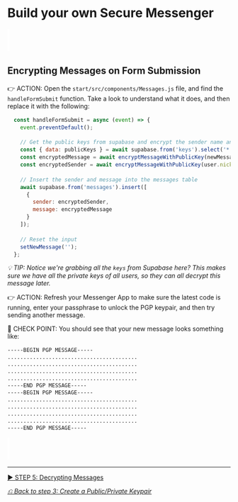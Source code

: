 # Build your own Secure Messenger



![spacer](readme-images/spacer.png)

## Encrypting Messages on Form Submission

👉 ACTION: Open the `start/src/components/Messages.js` file, and find the `handleFormSubmit` function. Take a look to understand what it does, and then replace it with the following:

```js
  const handleFormSubmit = async (event) => {
    event.preventDefault();

    // Get the public keys from supabase and encrypt the sender name and message
    const { data: publicKeys } = await supabase.from('keys').select('*');
    const encryptedMessage = await encryptMessageWithPublicKey(newMessage, publicKeys);
    const encryptedSender = await encryptMessageWithPublicKey(user.nickname, publicKeys);

    // Insert the sender and message into the messages table
    await supabase.from('messages').insert([
      {
        sender: encryptedSender,
        message: encryptedMessage
      }
    ]);

    // Reset the input
    setNewMessage('');
  };
```

_💡&nbsp;TIP: Notice we're grabbing all the `keys` from Supabase here? This makes sure we have all the private keys of all users, so they can all decrypt this message later._

👉 ACTION: Refresh your Messenger App to make sure the latest code is running, enter your passphrase to unlock the PGP keypair, and then try sending another message.

🧪&nbsp;CHECK&nbsp;POINT: You should see that your new message looks something like:

```
-----BEGIN PGP MESSAGE-----
.........................................
.........................................
.........................................
.........................................
-----END PGP MESSAGE-----
-----BEGIN PGP MESSAGE-----
.........................................
.........................................
.........................................
.........................................
-----END PGP MESSAGE-----
```

![spacer](readme-images/spacer.png)

---

[▶️ STEP 5: Decrypting Messages](./STEP-5-DECRYPTING-MESSAGES.md)

_[⎌ Back to step 3: Create a Public/Private Keypair](STEP-3-CREATE-A-PUBLIC-PRIVATE-KEYPAIR.md)_
